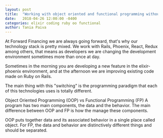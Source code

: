 ```yaml
---
layout: post
title:  "Working with object oriented and functional programming without losing your mind."
date:   2018-04-26 12:00:00 -0400
categories: elixir coding ruby oo functional
author: Tania Paiva
---
```


At Forward Financing we are always going forward, that's why our technology stack is pretty mixed.
We work with Rails, Phoenix, React, Redux among others, that means as developers we are changing the
development environment sometimes more than once at day.

Sometimes in the morning you are developing a new feature in the elixir-phoenix environment, and at the
afternoon we are improving existing code made on Ruby on Rails.

The main thing with this "switching" is the programming paradigm that each of this technologies uses is totally
different.

Object Oriented Programming (OOP) vs Functional Programming (FP)
A program has two main components, the data and the behavior.
The main difference between OOP and FP is how the manage these components.

OOP puts together data and its associated behavior in a single place called object. For FP, the data and behavior are distinctively different things and should be separated.

